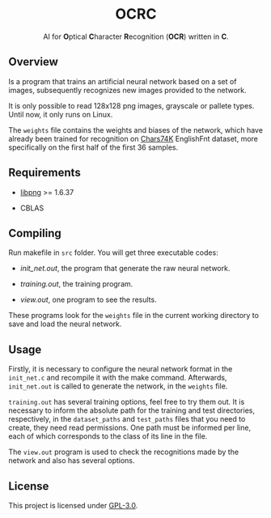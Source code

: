 <div align="center">

<h1>OCRC</h1>

AI for <b>O</b>ptical <b>C</b>haracter <b>R</b>ecognition (<b>OCR</b>) written in <b>C</b>.

</div>

## Overview

Is a program that trains an artificial neural network based on a set of images, subsequently recognizes new images provided to the network.

It is only possible to read 128x128 png images, grayscale or pallete types. Until now, it only runs on Linux.

The `weights` file contains the weights and biases of the network, which have already been trained for recognition on [Chars74K](http://www.ee.surrey.ac.uk/CVSSP/demos/chars74k/) EnglishFnt dataset, more specifically on the first half of the first 36 samples.

## Requirements

* [libpng](http://www.libpng.org) >= 1.6.37

* CBLAS

## Compiling

Run makefile in `src` folder. You will get three executable codes:

* *init_net.out*, the program that generate the raw neural network.

* *training.out*, the training program.

* *view.out*, one program to see the results.

These programs look for the `weights` file in the current working directory to save and load the neural network.

## Usage

Firstly, it is necessary to configure the neural network format in the `init_net.c` and recompile it with the make command. Afterwards, `init_net.out` is called to generate the network, in the `weights` file.

`training.out` has several training options, feel free to try them out. It is necessary to inform the absolute path for the training and test directories, respectively, in the `dataset_paths` and `test_paths` files that you need to create, they need read permissions. One path must be informed per line, each of which corresponds to the class of its line in the file.

The `view.out` program is used to check the recognitions made by the network and also has several options.

## License

This project is licensed under [GPL-3.0](https://raw.githubusercontent.com/Illumina/licenses/master/gpl-3.0.txt). 
